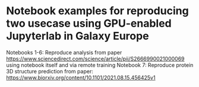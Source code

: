 # Notebook examples for reproducing two usecase using GPU-enabled Jupyterlab in Galaxy Europe
Notebooks 1-6: Reproduce analysis from paper https://www.sciencedirect.com/science/article/pii/S2666990021000069 using notebook itself and via remote training
Notebook 7: Reproduce protein 3D structure prediction from paper: https://www.biorxiv.org/content/10.1101/2021.08.15.456425v1
